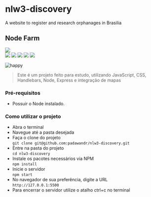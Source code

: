 # nlw3-discovery
A website to register and research orphanages in Brasilia

## Node Farm
![](https://img.shields.io/github/repo-size/padawandr/nlw3-discovery?style=flat-square)\
![](https://img.shields.io/badge/node-22272e?style=flat-square&logo=node.js&logoColor=8cd98c)
![](https://img.shields.io/badge/express-22272e?style=flat-square&logo=express&logoColor=ffffff)
![](https://img.shields.io/badge/javascript-22272e?style=flat-square&logo=javascript&logoColor=fff07f)
![](https://img.shields.io/badge/css-22272e?style=flat-square&logo=css3&logoColor=7fd2ff)
![](https://img.shields.io/badge/handlebars-22272e?style=flat-square&logo=html5&logoColor=ff967f)

![happy](https://user-images.githubusercontent.com/48874386/124171849-7430f780-da7f-11eb-8af9-90b1af6c47aa.png)

> Este é um projeto feito para estudo, utilizando JavaScript, CSS, Handlebars, Node, Express e integração de mapas

### Pré-requisitos
* Possuir o Node instalado.

### Como utilizar o projeto
* Abra o terminal
* Navegue até a pasta desejada
* Faça o clone do projeto\
```git clone git@github.com:padawandr/nlw3-discovery.git```
* Entre na pasta do projeto\
```cd nlw3-discovery```
* Instale os pacotes necessários via NPM\
```npm install```
* Inicie o servidor\
```npm start```
* No navegador de sua preferência, digite a URL\
```http://127.0.0.1:5500```
* Para encerrar o servidor utilize o atalho ctrl+c no terminal
